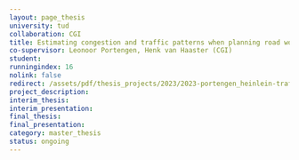 ```yaml
---
layout: page_thesis
university: tud
collaboration: CGI
title: Estimating congestion and traffic patterns when planning road work
co-supervisor: Leonoor Portengen, Henk van Haaster (CGI)
student:
runningindex: 16
nolink: false
redirect: /assets/pdf/thesis_projects/2023/2023-portengen_heinlein-traffic_modelling-ml/2023-portengen_heinlein-traffic_modelling-ml.pdf
project_description:
interim_thesis:
interim_presentation:
final_thesis:
final_presentation:
category: master_thesis
status: ongoing
---
```

